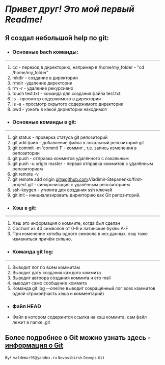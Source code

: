 # *Привет друг! Это мой первый Readme!*  

## Я создал небольшой help по git:  

* ### Основные bach команды:  
---  
1. cd - переход в директорию, например в /home/my_folder - "cd /home/my_folder"  
2. mkdir - создание в директории  
3. rmdir -удаление директории  
4. rm -r - удаление рекурсивно  
5. touch test.txt - команда для создания файла test.txt  
6. ls - просмотр содержимого в директории  
7. ls -a - просмотр скрытого содержимого директории  
8. pwd - узнать в какой дириктории находимся  

* ### Основные команды в git:  
---  
1. git status - проверка статуса git репозиторий  
2. git add файл - добавление файла в локальный репозиторий git  
3. git commit -m 'commit 1' - коммит , т.е. запись изменения в репозитории  
4. git push - отправка коммитов удалённого с локальным  
5. git push -u origin master - первая отправка коммитов с удалённым репозиторием  
6. git remote -v  
7. git remote add origin git@github.com:Vladimir-Stepanenko/first-project.git - синхронизация с удалённым репозиторием  
8. ssh-keygen - утилита для создания ssh ключей  
9. git init - инициализировать дирикторию как Git репозиторий.  

* ### Хэш в git:  
---  

1. Хэш это информация о коммите, когда был сделан  
2. Состоит из 40 символов от 0-9 и латинские буквы A-F  
3. При изменение хотябы одного символа в исх.данных. хэш тоже измениться причём сильно.  

* ### Команда git log:  
---  

1. Выводит лог по всем коммитам  
2. Выводит дату создания каждого коммита  
3. Выводит автоора создания коммита и его mail  
4. выводит само сообщение коммита  
5. Команда git log --oneline выводит сокращённый лог всех коммитов одной строкой(часть хэша и комментарий)  

* ### Файл HEAD  
- Файл в котором содержится ссылка на хэш коммита, сам файл лежит в папке .git  

## Более подробнее о Git можно узнать здесь - [информация о Git](https://github.com/git/git/blob/master/README.md)  

```By!``` ```valdemur95@yandex.ru``` ```Novosibirsk``` ```Devops``` ```Git```
